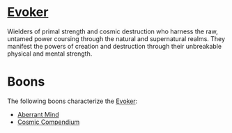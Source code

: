 # [Evoker](Legacy/Classes/Evoker.md)
Wielders of primal strength and cosmic destruction who harness the raw, untamed power coursing through the natural and supernatural realms. They manifest the powers of creation and destruction through their unbreakable physical and mental strength.

# Boons
The following boons characterize the [Evoker](Legacy/Classes/Evoker.md):

- [Aberrant Mind](Aberrant%20Mind.md)
- [Cosmic Compendium](Cosmic%20Compendium.md)